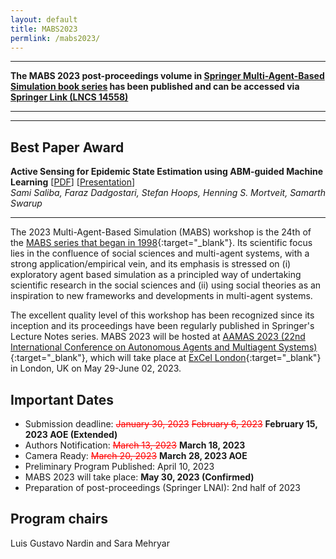 ```yaml
---
layout: default
title: MABS2023
permlink: /mabs2023/
---
```


---

**The MABS 2023 post-proceedings volume in [Springer Multi-Agent-Based Simulation book series](https://link.springer.com/conference/mabs) has been published and can be accessed via [Springer Link (LNCS 14558)](https://link.springer.com/openurl.asp?genre=issue&issn=0302-9743&volume=14558)**

---

---

## Best Paper Award

**Active Sensing for Epidemic State Estimation using ABM-guided Machine Learning** [<a href="../articles/salibaEtAl2023.pdf" target="_blank">PDF</a>] [<a href="../presentations/swarupEtAl2023-presentation.pdf" target="_blank">Presentation</a>]<br/>_Sami Saliba, Faraz Dadgostari, Stefan Hoops, Henning S. Mortveit, Samarth Swarup_

---

The 2023 Multi-Agent-Based Simulation (MABS) workshop is the 24th of the [MABS series that began in 1998](http://www.pcs.usp.br/~mabs/){:target="_blank"}. Its scientific focus lies in the confluence of social sciences and multi-agent systems, with a strong application/empirical vein, and its emphasis is stressed on (i) exploratory agent based simulation as a principled way of undertaking scientific research in the social sciences and (ii) using social theories as an inspiration to new frameworks and developments in multi-agent systems.

The excellent quality level of this workshop has been recognized since its inception and its proceedings have been regularly published in Springer's Lecture Notes series. MABS 2023 will be hosted at [AAMAS 2023 (22nd International Conference on Autonomous Agents and Multiagent Systems)](https://aamas2023.soton.ac.uk){:target="_blank"}, which will take place at [ExCel London](https://www.excel.london/){:target="_blank"} in London, UK on May 29-June 02, 2023.

## Important Dates
* Submission deadline: <span style="color:red">~~January 30, 2023~~ ~~February 6, 2023~~</span> **February 15, 2023 AOE (Extended)**
* Authors Notification: <span style="color:red">~~March 13, 2023~~</span> **March 18, 2023**
* Camera Ready: <span style="color:red">~~March 20, 2023~~</span> **March 28, 2023 AOE**
* Preliminary Program Published: April 10, 2023
* MABS 2023 will take place: **May 30, 2023 (Confirmed)**
* Preparation of post-proceedings (Springer LNAI): 2nd half of 2023

## Program chairs
Luis Gustavo Nardin and Sara Mehryar

